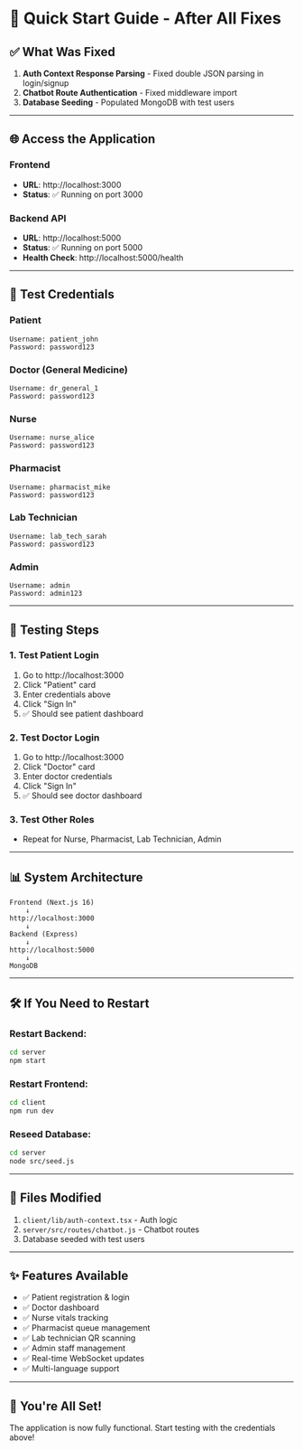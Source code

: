 # 🚀 Quick Start Guide - After All Fixes

## ✅ What Was Fixed

1. **Auth Context Response Parsing** - Fixed double JSON parsing in login/signup
2. **Chatbot Route Authentication** - Fixed middleware import
3. **Database Seeding** - Populated MongoDB with test users

---

## 🌐 Access the Application

### Frontend
- **URL**: http://localhost:3000
- **Status**: ✅ Running on port 3000

### Backend API
- **URL**: http://localhost:5000
- **Status**: ✅ Running on port 5000
- **Health Check**: http://localhost:5000/health

---

## 🔐 Test Credentials

### Patient
```
Username: patient_john
Password: password123
```

### Doctor (General Medicine)
```
Username: dr_general_1
Password: password123
```

### Nurse
```
Username: nurse_alice
Password: password123
```

### Pharmacist
```
Username: pharmacist_mike
Password: password123
```

### Lab Technician
```
Username: lab_tech_sarah
Password: password123
```

### Admin
```
Username: admin
Password: admin123
```

---

## 🧪 Testing Steps

### 1. Test Patient Login
1. Go to http://localhost:3000
2. Click "Patient" card
3. Enter credentials above
4. Click "Sign In"
5. ✅ Should see patient dashboard

### 2. Test Doctor Login
1. Go to http://localhost:3000
2. Click "Doctor" card
3. Enter doctor credentials
4. Click "Sign In"
5. ✅ Should see doctor dashboard

### 3. Test Other Roles
- Repeat for Nurse, Pharmacist, Lab Technician, Admin

---

## 📊 System Architecture

```
Frontend (Next.js 16)
    ↓
http://localhost:3000
    ↓
Backend (Express)
    ↓
http://localhost:5000
    ↓
MongoDB
```

---

## 🛠️ If You Need to Restart

### Restart Backend:
```bash
cd server
npm start
```

### Restart Frontend:
```bash
cd client
npm run dev
```

### Reseed Database:
```bash
cd server
node src/seed.js
```

---

## 📝 Files Modified

1. `client/lib/auth-context.tsx` - Auth logic
2. `server/src/routes/chatbot.js` - Chatbot routes
3. Database seeded with test users

---

## ✨ Features Available

- ✅ Patient registration & login
- ✅ Doctor dashboard
- ✅ Nurse vitals tracking
- ✅ Pharmacist queue management
- ✅ Lab technician QR scanning
- ✅ Admin staff management
- ✅ Real-time WebSocket updates
- ✅ Multi-language support

---

## 🎉 You're All Set!

The application is now fully functional. Start testing with the credentials above!


